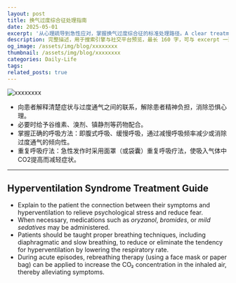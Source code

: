 ```yaml
---
layout: post
title: 换气过度综合征处理指南
date: 2025-05-01
excerpt: '从心理疏导到急性应对，掌握换气过度综合征的标准处理路径。A clear treatment approach for hyperventilation syndrome—from psychological relief to acute-phase rebreathing techniques.'
description: 完整描述，用于搜索引擎与社交平台预览，最长 160 字，可与 excerpt 一致
og_image: /assets/img/blog/xxxxxxxx
thumbnail: /assets/img/blog/xxxxxxxx
categories: Daily-Life
tags: 
related_posts: true
---
```


<img src="/assets/img/blog/xxxxxxxx" alt="xxxxxxxx">

- 向患者解释清楚症状与过度通气之间的联系，解除患者精神负担，消除恐惧心理。
- 必要时给予谷维素、溴剂、镇静剂等药物配合。
- 掌握正确的呼吸方法：即腹式呼吸、缓慢呼吸，通过减慢呼吸频率减少或消除过度通气的倾向性。
- 重复呼吸疗法：急性发作时采用面罩（或袋囊）重复呼吸疗法，使吸入气体中CO2提高而减轻症状。

---

## Hyperventilation Syndrome Treatment Guide

- Explain to the patient the connection between their symptoms and hyperventilation to relieve psychological stress and reduce fear.
- When necessary, medications such as *oryzanol*, *bromides*, or *mild sedatives* may be administered.
- Patients should be taught proper breathing techniques, including diaphragmatic and slow breathing, to reduce or eliminate the tendency for hyperventilation by lowering the respiratory rate.
- During acute episodes, rebreathing therapy (using a face mask or paper bag) can be applied to increase the CO₂ concentration in the inhaled air, thereby alleviating symptoms.